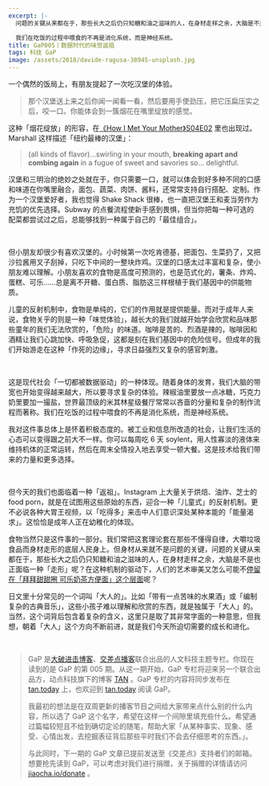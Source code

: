 ```yaml
---
excerpt: |-
  问题的关键从来都在于，那些长大之后仍只知糖和油之滋味的人，在身材走样之余，大脑是不是也正面临一种「走形」呢？在这种机制的驱动下，人们的艺术审美又怎么可能不停留在「拜拜甜甜圈可乐奶茶方便面」这个层面呢？

  我们在吃饭的过程中喂食的不再是消化系统，而是神经系统。
title: GaP005丨数据时代的味觉返祖
tags: 科技 GaP
image: /assets/2018/davide-ragusa-38945-unsplash.jpg
---
```


一个偶然的饭局上，有朋友提起了一次吃汉堡的体验。

> 那个汉堡送上来之后你闻一闻看一看，然后要用手使劲压，把它压扁压实之后，咬一口。你能体会到一簇烟花在嘴里绽放的感觉。

这种「烟花绽放」的形容，在[《How I Met Your Mother》S04E02](https://itunes.apple.com/us/tv-season/season-4-episode-2-the-best-burger-in-new-york/id1307176316?i=1311975938 ) 里也出现过。Marshall 这样描述「纽约最棒的汉堡」：

> (all kinds of flavor)…swirling in your mouth, **breaking apart and combing again** in a fugue of sweet and savories so... delightful.

汉堡和三明治的绝妙之处就在于，你只需要一口，就可以体会到好多种不同的口感和味道在你嘴里融合，面包、蔬菜、肉饼、酱料，还常常支持自行搭配、定制。作为一个汉堡爱好者，我也觉得 Shake Shack 很棒，也一直把汉堡王和麦当劳作为充饥的优先选择。Subway 的点餐流程使新手感到畏惧，但当你把每一种可选的配菜都尝试过之后，总能够找到一种属于自己的「最佳组合」。

<br>

但小朋友却很少有喜欢汉堡的。小时候第一次吃肯德基，把面包、生菜扔了，又把沙拉酱用叉子刮掉，只吃下中间的一整块炸鸡。汉堡的口感太过丰富和复杂，使小朋友难以理解。小朋友喜欢的食物是高度可预测的，也是范式化的，薯条、炸鸡、蛋糕、可乐……总是离不开糖、蛋白质、脂肪这三样根植于我们基因中的供能物质。

儿童的反射机制中，食物是单纯的，它们的作用就是提供能量。而对于成年人来说，食物关乎的则是一种「味觉体验」，越长大的我们就越开始学会欣赏和品味那些童年的我们无法欣赏的，「危险」的味道。咖啡是苦的、烈酒是辣的，咖啡因和酒精让我们心跳加快、呼吸急促，这都是刻在我们基因中的危险信号。但成年的我们开始游走在这种「作死的边缘」，寻求日益强烈又复杂的感官刺激。

<br>

这是现代社会「一切都被数据驱动」的一种体现。随着身体的发育，我们大脑的带宽也开始变得越来越大，所以要寻求复杂的体验。辣椒油里要放一点冰糖，巧克力奶里要加一撮盐，世界最顶级的米其林星级餐厅常常以吝啬的分量和复杂的制作流程而著称。我们在吃饭的过程中喂食的不再是消化系统，而是神经系统。

我对这件事总体上是怀着积极态度的。被工业和信息所改造的社会，让我们生活的心态可以变得跟之前大不一样。你可以每周吃 6 天 soylent，用人性寡淡的液体来维持机体的正常运转，然后在周末全情投入地去享受一顿大餐。这是技术给我们带来的力量和更多选择。

<br>

但今天的我们也面临着一种「返祖」。Instagram 上大量关于烘焙、油炸、芝士的 food porn，就是在试图用这些原始的东西，迎合一种「儿童式」的反射机制。更不必说各种大胃王视频，以「吃得多」来击中人们意识深处某种本能的「能量渴求」。这恰恰是成年人正在幼稚化的体现。

食物当然只是这件事的一部分。我们常把这套理论套在那些不懂得自律，大嚼垃圾食品而身材走形的底层人民身上。但身材从来就不是问题的关键，问题的关键从来都在于，那些长大之后仍只知糖和油之滋味的人，在身材走样之余，大脑是不是也正面临一种「走形」呢？在这种机制的驱动下，人们的艺术审美又怎么可能不[停留在「拜拜甜甜圈 可乐奶茶方便面」这个层面](https://t.me/forwardlikehell/1351)呢？

日文里十分常见的一个词叫「大人的」。比如「带有一点苦味的水果酒」或「编制复杂的古典音乐」，这些小孩子难以理解和欣赏的东西，就是独属于「大人」的。当然，这个词背后包含着复杂的含义，这里只是取了其非常字面的一种意思，但我想，朝着「大人」这个方向不断前进，就是我们今天所迫切需要的成长和进化。

<br>

> GaP 是[大破进击博客](https://jesor.me/about)、[交差点播客](https://jiaocha.io/about)联合出品的人文科技主题专栏。你现在读到的是 GaP 的第 005 期。从这一期开始，GaP 专栏将迎来另一个联合出品方，动点科技旗下的博客 [TAN](https://tan.today/about/) 。GaP 专栏的内容将同步发布在 [tan.today](https://tan.today/) 上，也欢迎到 [tan.today](https://tan.today/original-desire-in-modern-age/) 阅读 GaP。
>
> 我最初的想法是在双周更新的播客节目之间给大家带来点什么别的什么内容，所以选了 GaP 这个名字，希望在这样一个间隙里填充些什么。希望通过篇幅较短且不给到确切定论的随笔，帮助大家「从某种事实、现象、感受、心情出发，去挖掘表征背后那些平时我们不会去仔细思考的东西。」。
>
> 与此同时，下一期的 GaP 文章已提前发送至《交差点》支持者们的邮箱。想要抢先读到 GaP，可以考虑对我们进行捐赠，关于捐赠的详情请访问 [jiaocha.io/donate](https://jiaocha.io/donate) 。
